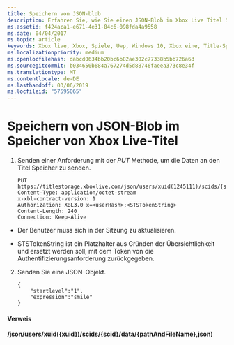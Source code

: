 ```yaml
---
title: Speichern von JSON-blob
description: Erfahren Sie, wie Sie einen JSON-Blob in Xbox Live Titel Speicher zu speichern.
ms.assetid: f424aca1-e671-4e31-84c6-098fda4a9558
ms.date: 04/04/2017
ms.topic: article
keywords: Xbox live, Xbox, Spiele, Uwp, Windows 10, Xbox eine, Title-Speicher
ms.localizationpriority: medium
ms.openlocfilehash: dabcd0634bb20bc6b82ae302c77338b5bb726a63
ms.sourcegitcommit: b034650b684a767274d5d88746faeea373c8e34f
ms.translationtype: MT
ms.contentlocale: de-DE
ms.lasthandoff: 03/06/2019
ms.locfileid: "57595065"
---
```

# <a name="storing-a-json-blob-in-xbox-live-title-storage"></a>Speichern von JSON-Blob im Speicher von Xbox Live-Titel

1.  Senden einer Anforderung mit der *PUT* Methode, um die Daten an den Titel Speicher zu senden.

        PUT https://titlestorage.xboxlive.com/json/users/xuid(1245111)/scids/{scid}/data/{pathAndFileName},json
        Content-Type: application/octet-stream
        x-xbl-contract-version: 1
        Authorization: XBL3.0 x=<userHash>;<STSTokenString>
        Content-Length: 240
        Connection: Keep-Alive



-   Der Benutzer muss sich in der Sitzung zu aktualisieren.

-   STSTokenString ist ein Platzhalter aus Gründen der Übersichtlichkeit und ersetzt werden soll, mit dem Token von die Authentifizierungsanforderung zurückgegeben.

2.  Senden Sie eine JSON-Objekt.

        {
            "startlevel":"1",
            "expression":"smile"
        }

#### <a name="reference"></a>Verweis

**/json/users/xuid({xuid})/scids/{scid}/data/{pathAndFileName},json)**
